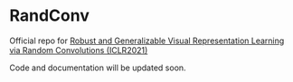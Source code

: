 # RandConv

Official repo for [Robust and Generalizable Visual Representation Learning via Random Convolutions (ICLR2021)](https://openreview.net/forum?id=BVSM0x3EDK6)

Code and documentation will be updated soon.

